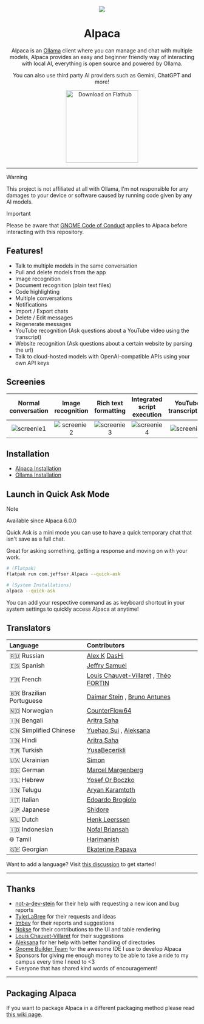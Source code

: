 <p align="center"><img src="https://jeffser.com/images/alpaca/logo.svg">
<h1 align="center">Alpaca</h1>

<p align="center">Alpaca is an <a href="https://github.com/ollama/ollama">Ollama</a> client where you can manage and chat with multiple models, Alpaca provides an easy and beginner friendly way of interacting with local AI, everything is open source and powered by Ollama.</p>

<p align="center">You can also use third party AI providers such as Gemini, ChatGPT and more!</p>

<p align="center"><a href='https://flathub.org/apps/com.jeffser.Alpaca'><img width='190' alt='Download on Flathub' src='https://flathub.org/api/badge?locale=en'/></a></p>

---

> [!WARNING]
> This project is not affiliated at all with Ollama, I'm not responsible for any damages to your device or software caused by running code given by any AI models.

> [!IMPORTANT]
> Please be aware that [GNOME Code of Conduct](https://conduct.gnome.org) applies to Alpaca before interacting with this repository.

## Features!

- Talk to multiple models in the same conversation
- Pull and delete models from the app
- Image recognition
- Document recognition (plain text files)
- Code highlighting
- Multiple conversations
- Notifications
- Import / Export chats
- Delete / Edit messages
- Regenerate messages
- YouTube recognition (Ask questions about a YouTube video using the transcript)
- Website recognition (Ask questions about a certain website by parsing the url)
- Talk to cloud-hosted models with OpenAI-compatible APIs using your own API keys
  
## Screenies

Normal conversation | Image recognition | Rich text formatting | Integrated script execution | YouTube transcription
:------------------:|:-----------------:|:--------------------:|:---------------------------:|:--------------------:
![screenie1](https://jeffser.com/images/alpaca/screenie1.png) | ![screenie2](https://jeffser.com/images/alpaca/screenie2.png) | ![screenie3](https://jeffser.com/images/alpaca/screenie3.png) | ![screenie4](https://jeffser.com/images/alpaca/screenie5.png) | ![screenie5](https://jeffser.com/images/alpaca/screenie6.png)

## Installation

- [Alpaca Installation](https://github.com/Jeffser/Alpaca/wiki/Installation)
- [Ollama Installation](https://github.com/Jeffser/Alpaca/wiki/Installing-Ollama)

## Launch in Quick Ask Mode

> [!NOTE]
> Available since Alpaca 6.0.0

Quick Ask is a mini mode you can use to have a quick temporary chat that isn't save as a full chat.

Great for asking something, getting a response and moving on with your work.

```BASH
# (Flatpak)
flatpak run com.jeffser.Alpaca --quick-ask

# (System Installations)
alpaca --quick-ask
```

You can add your respective command as as keyboard shortcut in your system settings to quickly access Alpaca at anytime!

## Translators

Language               | Contributors
:----------------------|:-----------
🇷🇺 Russian              | [Alex K](https://github.com/alexkdeveloper) [DasHi](https://github.com/col83)
🇪🇸 Spanish              | [Jeffry Samuel](https://github.com/jeffser)
🇫🇷 French               | [Louis Chauvet-Villaret](https://github.com/loulou64490) , [Théo FORTIN](https://github.com/topiga)
🇧🇷 Brazilian Portuguese | [Daimar Stein](https://github.com/not-a-dev-stein) , [Bruno Antunes](https://github.com/antun3s)
🇳🇴 Norwegian            | [CounterFlow64](https://github.com/CounterFlow64)
🇮🇳 Bengali              | [Aritra Saha](https://github.com/olumolu)
🇨🇳 Simplified Chinese   | [Yuehao Sui](https://github.com/8ar10der) , [Aleksana](https://github.com/Aleksanaa)
🇮🇳 Hindi                | [Aritra Saha](https://github.com/olumolu)
🇹🇷 Turkish              | [YusaBecerikli](https://github.com/YusaBecerikli)
🇺🇦 Ukrainian            | [Simon](https://github.com/OriginalSimon)
🇩🇪 German               | [Marcel Margenberg](https://github.com/MehrzweckMandala)
🇮🇱 Hebrew               | [Yosef Or Boczko](https://github.com/yoseforb)
🇮🇳 Telugu               | [Aryan Karamtoth](https://github.com/SpaciousCoder78)
🇮🇹 Italian              | [Edoardo Brogiolo](https://github.com/edo0)
🇯🇵 Japanese             | [Shidore](https://github.com/sh1d0re)
🇳🇱 Dutch                | [Henk Leerssen](https://github.com/Henkster72)
🇮🇩 Indonesian           | [Nofal Briansah](https://github.com/nofalbriansah)
🌐 Tamil                | [Harimanish](https://github.com/harimanish)
🇬🇪 Georgian             | [Ekaterine Papava](https://github.com/EkaterinePapava)

Want to add a language? Visit [this discussion](https://github.com/Jeffser/Alpaca/discussions/153) to get started!

---

## Thanks

- [not-a-dev-stein](https://github.com/not-a-dev-stein) for their help with requesting a new icon and bug reports
- [TylerLaBree](https://github.com/TylerLaBree) for their requests and ideas
- [Imbev](https://github.com/imbev) for their reports and suggestions
- [Nokse](https://github.com/Nokse22) for their contributions to the UI and table rendering
- [Louis Chauvet-Villaret](https://github.com/loulou64490) for their suggestions
- [Aleksana](https://github.com/Aleksanaa) for her help with better handling of directories
- [Gnome Builder Team](https://gitlab.gnome.org/GNOME/gnome-builder) for the awesome IDE I use to develop Alpaca
- Sponsors for giving me enough money to be able to take a ride to my campus every time I need to <3
- Everyone that has shared kind words of encouragement!

---

## Packaging Alpaca

If you want to package Alpaca in a different packaging method please read [this wiki page](https://github.com/Jeffser/Alpaca/wiki/Packaging-Alpaca).
